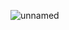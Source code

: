 ![unnamed](https://github.com/omerseze/omerseze/assets/91909146/115173cc-d6e2-46d0-8e32-625cedfcb741)
